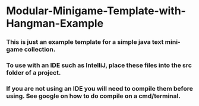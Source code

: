 # Modular-Minigame-Template-with-Hangman-Example
### This is just an example template for a simple java text mini-game collection.
### To use with an IDE such as IntelliJ, place these files into the src folder of a project. 
### If you are not using an IDE you will need to compile them before using. See google on how to do compile on a cmd/terminal.
